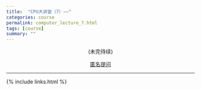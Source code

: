 ```yaml
---
title:  "CPU大讲堂（7）——"
categories: course
permalink: computer_lecture_7.html
tags: [course]
summary: ""
---
```





<div align="center">
<p>(未完待续)</p>
<a href="{{site.feedback_link}}" class="btn btn-primary"><i class="fa fa-comment-o"></i> 匿名提问</a>
</div>

---------

{% include links.html %}
